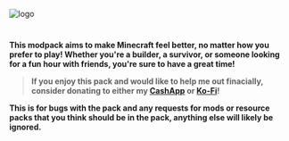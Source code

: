 
![logo](https://kckarnige.is-a.dev/res/tscm-banner.png)

#

**This modpack aims to make Minecraft feel better, no matter how you prefer to play! Whether you're a builder, a survivor, or someone looking for a fun hour with friends, you're sure to have a great time!**

> **If you enjoy this pack and would like to help me out finacially, consider donating to either my [CashApp](https://cash.app/$kckarnige) or [Ko-Fi](https://ko-fi.com/kckarnige)!**

**This is for bugs with the pack and any requests for mods or resource packs that you think should be in the pack, anything else will likely be ignored.**
